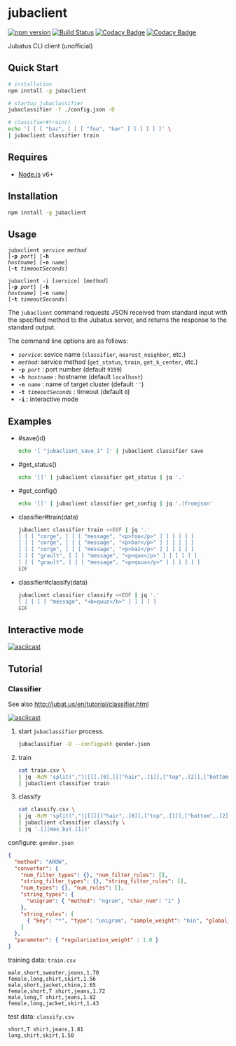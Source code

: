 # jubaclient

[![npm version](https://badge.fury.io/js/jubaclient.svg)](https://badge.fury.io/js/jubaclient)
[![Build Status](https://travis-ci.org/naokikimura/jubaclient.svg?branch=master)](https://travis-ci.org/naokikimura/jubaclient)
[![Codacy Badge](https://api.codacy.com/project/badge/Grade/2f6c4944c7df41a887627318c06d92c3)](https://www.codacy.com/app/n.kimura.cap/jubaclient?utm_source=github.com&utm_medium=referral&utm_content=naokikimura/jubaclient&utm_campaign=badger)
[![Codacy Badge](https://api.codacy.com/project/badge/Coverage/7f75cce83b7e4db49e8e8ce8b9398c05)](https://www.codacy.com/app/n.kimura.cap/jubaclient?utm_source=github.com&utm_medium=referral&utm_content=naokikimura/jubaclient&utm_campaign=Badge_Coverage)

Jubatus CLI client (unofficial)

## Quick Start ##

```bash
# installation
npm install -g jubaclient

# startup jubaclassifier
jubaclassifier -f ./config.json -D

# classifier#train()
echo '[ [ [ "baz", [ [ [ "foo", "bar" ] ] ] ] ] ]' \
| jubaclient classifier train
```

## Requires ##

- [Node.js](https://nodejs.or]) v6+

## Installation ##

```bash
npm install -g jubaclient
```

## Usage ##

<code>jubaclient _service_ _method_ [**-p** _port_] [**-h** _hostname_] [**-n** _name_] [**-t** _timeoutSeconds_]</code>

<code>jubaclient -i [_service_] [_method_] [**-p** _port_] [**-h** _hostname_] [**-n** _name_] [**-t** _timeoutSeconds_]</code>

The `jubaclient` command requests JSON received from standard input with the specified method to the Jubatus server, and returns the response to the standard output.

The command line options are as follows:

- <code>_service_</code>: sevice name (`classifier`, `nearest_neighbor`, etc.)
- <code>_method_</code>: service method (`get_status`, `train`, `get_k_center`, etc.)
- <code>**-p** _port_</code> : port number (default `9199`)
- <code>**-h** _hostname_</code> : hostname (default `localhost`)
- <code>**-n** _name_</code> : name of target cluster (default `''`)
- <code>**-t** _timeoutSeconds_</code> : timeout  (default `0`)
- <code>**-i**</code> : interactive mode

## Examples ##

- #save(id)
    ```bash
    echo '[ "jubaclient_save_1" ]' | jubaclient classifier save 
    ```
- #get_status()
    ```bash
    echo '[]' | jubaclient classifier get_status | jq '.' 
    ```
- #get_config()
    ```bash
    echo '[]' | jubaclient classifier get_config | jq '.|fromjson' 
    ```
- classifier#train(data)
    ```bash
    jubaclient classifier train <<EOF | jq '.'
    [ [ [ "corge", [ [ [ "message", "<p>foo</p>" ] ] ] ] ] ]
    [ [ [ "corge", [ [ [ "message", "<p>bar</p>" ] ] ] ] ] ]
    [ [ [ "corge", [ [ [ "message", "<p>baz</p>" ] ] ] ] ] ]
    [ [ [ "grault", [ [ [ "message", "<p>qux</p>" ] ] ] ] ] ]
    [ [ [ "grault", [ [ [ "message", "<p>quux</p>" ] ] ] ] ] ]
    EOF
    ```
- classifier#classify(data)
    ```bash
    jubaclient classifier classify <<EOF | jq '.'
    [ [ [ [ [ "message", "<b>quuz</b>" ] ] ] ] ]
    EOF
    ```
## Interactive mode ##

[![asciicast](https://asciinema.org/a/161095.png)](https://asciinema.org/a/161095)

## Tutorial ##

### Classifier ####

See also http://jubat.us/en/tutorial/classifier.html

[![asciicast](https://asciinema.org/a/160939.png)](https://asciinema.org/a/160939)

1. start `jubaclassifier` process.
    ```bash
    jubaclassifier -D --configpath gender.json 
    ```

2. train
    ```bash
    cat train.csv \
    | jq -RcM 'split(",")|[[[.[0],[[["hair",.[1]],["top",.[2]],["bottom",.[3]]],[["height",(.[4]|tonumber)]]]]]]' \
    | jubaclient classifier train
    ```

3. classify
    ```bash
    cat classify.csv \
    | jq -RcM 'split(",")|[[[[["hair",.[0]],["top",.[1]],["bottom",.[2]]],[["height",(.[3]|tonumber)]]]]]' \
    | jubaclient classifier classify \
    | jq '.[]|max_by(.[1])'
    ```

configure: `gender.json`
```json
{
  "method": "AROW",
  "converter": {
    "num_filter_types": {}, "num_filter_rules": [],
    "string_filter_types": {}, "string_filter_rules": [],
    "num_types": {}, "num_rules": [],
    "string_types": {
      "unigram": { "method": "ngram", "char_num": "1" }
    },
    "string_rules": [
      { "key": "*", "type": "unigram", "sample_weight": "bin", "global_weight": "bin" }
    ]
  },
  "parameter": { "regularization_weight" : 1.0 }
}
```

training data: `train.csv`
```csv
male,short,sweater,jeans,1.70
female,long,shirt,skirt,1.56
male,short,jacket,chino,1.65
female,short,T shirt,jeans,1.72
male,long,T shirt,jeans,1.82
female,long,jacket,skirt,1.43
```

test data: `classify.csv`

```csv
short,T shirt,jeans,1.81
long,shirt,skirt,1.50
```